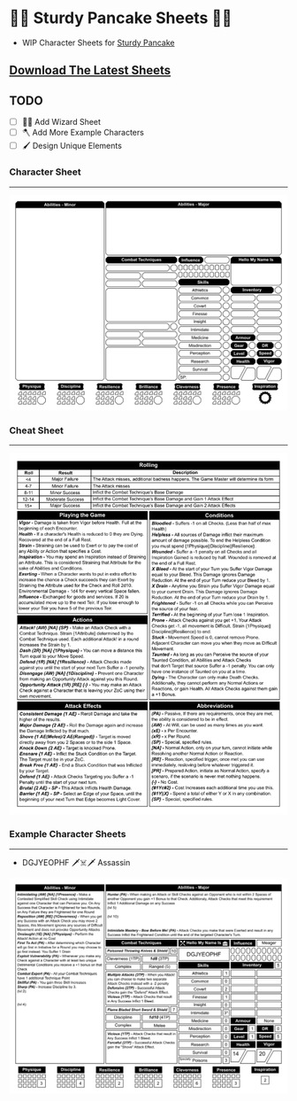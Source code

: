 # 🍴🥞 Sturdy Pancake Sheets 🥞🍴

- WIP Character Sheets for [Sturdy Pancake](https://github.com/iclasen/sturdy-pancake)

## [Download The Latest Sheets](https://github.com/zeroskull/sturdy-pancake-sheets/releases/latest)

## TODO

- [ ] 🧙‍♂️ Add Wizard Sheet
- [ ] 🪓 Add More Example Characters
- [ ] 🖌️ Design Unique Elements

### Character Sheet

---

![Character Sheet](resources/character-sheet.png)

### Cheat Sheet

---

![Cheat Sheet](resources/cheat-sheet.png)

### Example Character Sheets

---

- DGJYEOPHF 🗡️☠️🗡️ Assassin

![DGJYEOPHF](resources/example-character-sheet.png)
